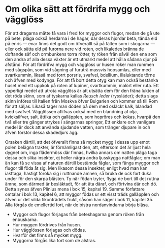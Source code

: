 # Om olika sätt att fördrifa mygg och vägglöss

För att dragarna måtte få vara i fred för myggor och flugor, medan de gå ute på bete, pläga också herdarna i de hagar, där deras hjordar beta, tända eld på enris — enar finns det godt om öfverallt så på fälten som i skogarna — eller ock sätta eld på furorna nere vid roten, och likaledes bränna de doftande säf och ormbunkens torra rötter, ty röken från såväl den ena som den andra af alla dessa växter är ett utmärkt medel att hålla sådana djur på afstånd. För att fördrifva mygg och vägglöss ur husen röker man rummen med sågspån, som vid sågning af furuträ massvis hopsamlas, eller med svartkummin, likaså med torrt porsris, svafvel, bdellium, illaluktande törne och äfven med kodynga. För att få bort detta otyg kan man också bestänka huset med ett uppkok på roten af lupiner, svartkummin, malört eller ruta. Ett ypperligt medel att utrota vägglöss är att utsätta dem för den fräna lukten af det röda skinn, som af tyskarna kallas *Reusch leder* (ryssläder); detta slags skinn införes till Italien från Moskva öfver Bulgarien och kommer så till Rom för att säljas. Likaså tager man döden på dem med osläckt kalk, blandad med svafvel. Vägglössen aflifvas också med en blandning af olja, kvicksilfver, salt, ättika och galläpplen, som hopröres och kokas, hvarpå den två eller tre gånger strykes i sängarnas springor, Ett enklare och vanligare medel är dock att använda sjudande vatten, som tränger djupare in och äfven förstör dessa skadedjurs ägg. 

Orsaken därtill, att det öfverallt finns så mycket mygg i dessa upp emot polen belägna trakter, är förnämligast den, att, eftersom det är ljust hela dygnet om, inga flädermöss där finnas, hvilka annars om natten pläga taga dessa och slika insekter, ej heller några andra ljusskygga nattfåglar; om man än kan få se vissa af naturen därtill bestämda fåglar, som fånga myggor och flugor till föda åt sig. Men likasom dessa insekter, enligt hvad man kan iakttaga, hastigt föröka sig i ruttnande ämnen, så bruka de ock fort duka under för den skarpa blåsten. Ty när födan tryter, flyga de bort till det ruttna ämne, som därmed är besläktadt, för att äta däraf, och förtvina där och dö. Detta synes äfven Plinius mena i bok 15, kapitel 19. Samme författare omtalar i bok 13, kapitel 6, att myggor födas ur ett visst träds galläpplen och äfven ur det vilda fikonträdets frukt, såsom han säger i bok 11, kapitel 35. Alla förgås de emellertid fort, när de bistra nordanvindarna börja blåsa. 

- Myggor och flugor förjagas från beteshagarna genom röken från enbuskarna.
- Hur myggen fördrives från husen.
- Hur vägglössen förjagas och dödas.
- Hvarför det finns så mycket mygg.
- Myggorna förgås lika fort som de alstras.